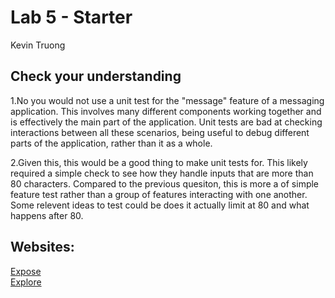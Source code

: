 # Lab 5 - Starter
Kevin Truong

## Check your understanding
1.No you would not use a unit test for the "message" feature of a messaging application. This involves many different components working together and is effectively the main part of the application. Unit tests are bad at checking interactions between all these scenarios, being useful to debug different parts of the application, rather than it as a whole. 

2.Given this, this would be a good thing to make unit tests for. This likely required a simple check to see how they handle inputs that are more than 80 characters. Compared to the previous quesiton, this is more a of simple feature test rather than a group of features interacting with one another. Some relevent ideas to test could be does it actually limit at 80 and what happens after 80.

## Websites:
[Expose](https://azuk132435.github.io/Lab5_Starter/expose.html) <br>
[Explore](https://azuk132435.github.io/Lab5_Starter/explore.html)
